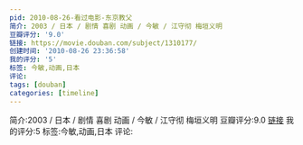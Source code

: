 ```yaml
---
pid: 2010-08-26-看过电影-东京教父
简介: 2003 / 日本 / 剧情 喜剧 动画 / 今敏 / 江守彻 梅垣义明
豆瓣评分: '9.0'
链接: https://movie.douban.com/subject/1310177/
创建时间: '2010-08-26 23:36:58'
我的评分: '5'
标签: 今敏,动画,日本
评论:
tags: [douban]
categories: [timeline]
---
```

简介:2003 / 日本 / 剧情 喜剧 动画 / 今敏 / 江守彻 梅垣义明
豆瓣评分:9.0
[链接](https://movie.douban.com/subject/1310177/)
我的评分:5
标签:今敏,动画,日本
评论:
